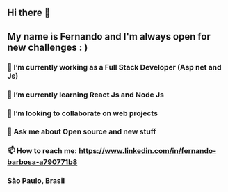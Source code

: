 ## Hi there 👋
## My name is Fernando and I'm always open for new challenges : )

### 🔭 I’m currently working as a Full Stack Developer (Asp net and Js)
### 🌱 I’m currently learning React Js and Node Js
### 👯 I’m looking to collaborate on web projects
### 💬 Ask me about Open source and new stuff
### 📫 How to reach me: https://www.linkedin.com/in/fernando-barbosa-a790771b8
### São Paulo, Brasil

